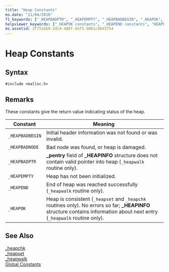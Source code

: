 ```yaml
---
title: "Heap Constants"
ms.date: "11/04/2016"
f1_keywords: ["_HEAPBADPTR", "_HEAPEMPTY", "_HEAPBADBEGIN", "_HEAPOK", "_HEAPBADNODE", "_HEAPEND"]
helpviewer_keywords: ["_HEAPOK constants", "_HEAPEND constants", "HEAPBADBEGIN constants", "_HEAPBADNODE constants", "HEAPBADNODE constants", "HEAPBADPTR constants", "_HEAPEMPTY constants", "HEAPEND constants", "HEAPOK constants", "HEAPEMPTY constants", "_HEAPBADBEGIN constants", "_HEAPBADPTR constants", "heap constants"]
ms.assetid: 3f751bb9-2dc4-486f-b5f5-9061c96d3754
---
```

# Heap Constants

## Syntax

```
#include <malloc.h>
```

## Remarks

These constants give the return value indicating status of the heap.

|Constant|Meaning|
|--------------|-------------|
|`_HEAPBADBEGIN`|Initial header information was not found or was invalid.|
|`_HEAPBADNODE`|Bad node was found, or heap is damaged.|
|`_HEAPBADPTR`|**_pentry** field of **_HEAPINFO** structure does not contain valid pointer into heap (`_heapwalk` routine only).|
|`_HEAPEMPTY`|Heap has not been initialized.|
|`_HEAPEND`|End of heap was reached successfully (`_heapwalk` routine only).|
|`_HEAPOK`|Heap is consistent (`_heapset` and `_heapchk` routines only). No errors so far; **_HEAPINFO** structure contains information about next entry (`_heapwalk` routine only).|

## See Also

[_heapchk](../c-runtime-library/reference/heapchk.md)<br/>
[_heapset](../c-runtime-library/heapset.md)<br/>
[_heapwalk](../c-runtime-library/reference/heapwalk.md)<br/>
[Global Constants](../c-runtime-library/global-constants.md)
